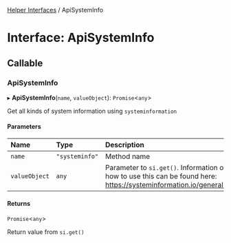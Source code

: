 [Helper Interfaces](../README.md) / ApiSystemInfo

# Interface: ApiSystemInfo

## Callable

### ApiSystemInfo

▸ **ApiSystemInfo**(`name`, `valueObject`): `Promise`<`any`\>

Get all kinds of system information using `systeminformation`

#### Parameters

| Name | Type | Description |
| :------ | :------ | :------ |
| `name` | ``"systeminfo"`` | Method name |
| `valueObject` | `any` | Parameter to `si.get()`. Information on how to use this can be found here: https://systeminformation.io/general.html |

#### Returns

`Promise`<`any`\>

Return value from `si.get()`
